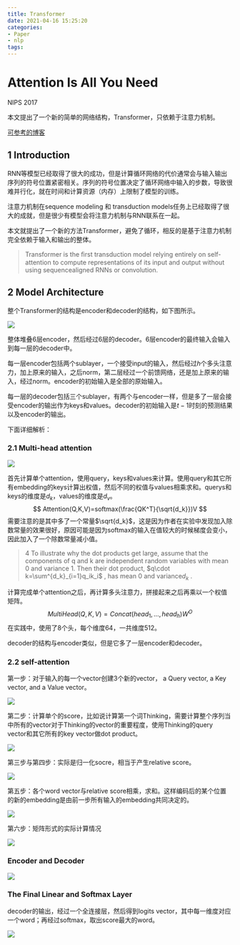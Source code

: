 ```yaml
---
title: Transformer
date: 2021-04-16 15:25:20
categories:
- Paper
- nlp
tags:
---
```


# Attention Is All You Need

NIPS 2017

本文提出了一个新的简单的网络结构，Transformer，只依赖于注意力机制。

[可参考的博客](http://jalammar.github.io/illustrated-transformer/)

<!--more-->

## 1 Introduction

RNN等模型已经取得了很大的成功，但是计算循环网络的代价通常会与输入输出序列的符号位置紧密相关。序列的符号位置决定了循环网络中输入的步数，导致很难并行化，就在时间和计算资源（内存）上限制了模型的训练。

注意力机制在sequence modeling 和 transduction models任务上已经取得了很大的成就，但是很少有模型会将注意力机制与RNN联系在一起。

本文就提出了一个新的方法Transformer，避免了循环，相反的是基于注意力机制完全依赖于输入和输出的整体。

> Transformer is the ﬁrst transduction model relying entirely on self-attention to compute representations of its input and output without using sequencealigned RNNs or convolution.

## 2 Model Architecture

整个Transformer的结构是encoder和decoder的结构，如下图所示。

![](Transformer/image-20201011202918546.png)

整体堆叠6层encoder，然后经过6层的decoder。6层encoder的最终输入会输入到每一层的decoder中。

每一层encoder包括两个sublayer，一个接受input的输入，然后经过$h$个多头注意力，加上原来的输入，之后norm，第二层经过一个前馈网络，还是加上原来的输入，经过norm。encoder的初始输入是全部的原始输入。

每一层的decoder包括三个sublayer，有两个与encoder一样，但是多了一层会接受encoder的输出作为keys和values。decoder的初始输入是$t-1$时刻的预测结果以及encoder的输出。

下面详细解析：

### 2.1 Multi-head attention

![](Transformer/image-20201011204804340.png)

首先计算单个attention，使用query，keys和values来计算。使用query和其它所有embedding的keys计算出权值，然后不同的权值与values相乘求和。querys和keys的维度是$d_k$，values的维度是$d_v$。
$$
Attention(Q,K,V)=softmax(\frac{QK^T}{\sqrt{d_k}})V
$$
需要注意的是其中多了一个常量$\sqrt{d_k}$，这是因为作者在实验中发现加入除数常量的效果很好，原因可能是因为softmax的输入在值较大的时候梯度会变小，因此加入了一个除数常量减小值。

> 4 To illustrate why the dot products get large, assume that the components of q and k are independent random variables with mean 0 and variance 1. Then their dot product, $q\cdot k=\sum^{d_k}_{i=1}q_ik_i$ , has mean 0 and variance$d_k$ .

计算完成单个attention之后，再计算多头注意力，拼接起来之后再乘以一个权值矩阵。
$$
MultiHead(Q,K,V)=Concat(head_1,\dots,head_h)W^O
$$
在实践中，使用了8个头，每个维度64，一共维度512。

decoder的结构与encoder类似，但是它多了一层encoder和decoder。

### 2.2 self-attention

第一步：对于输入的每一个vector创建3个新的vector， a Query vector, a Key vector, and a Value vector。

![](Transformer/transformer_self_attention_vectors.png)

第二步：计算单个的score，比如说计算第一个词Thinking，需要计算整个序列当中所有的vector对于Thinking的vector的重要程度，使用Thinking的query vector和其它所有的key vector做dot product。

![](Transformer/transformer_self_attention_score.png)

第三步与第四步：实际是归一化socre，相当于产生relative score。

![](Transformer/self-attention_softmax.png)

第五步：各个word vector与relative score相乘，求和。这样编码后的某个位置的新的embedding是由前一步所有输入的embedding共同决定的。

![](Transformer/self-attention-output.png)

第六步：矩阵形式的实际计算情况

![](Transformer/self-attention-matrix-calculation.png)

### Encoder and Decoder

![](Transformer/Screen-Shot-2020-10-13-at-8-46-23-PM.png)

### The Final Linear and Softmax Layer

decoder的输出，经过一个全连接层，然后得到logits vector，其中每一维度对应一个word；再经过softmax，取出score最大的word。

![](Transformer/transformer_decoder_output_softmax.png)

